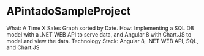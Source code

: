# APintadoSampleProject
What: A Time X Sales Graph sorted by Date. 
How: Implementing a SQL DB model with a .NET WEB API to serve data, and Angular 8 with Chart.JS to model and view the data. 
Technology Stack: Angular 8, .NET WEB API, SQL, and Chart.JS
